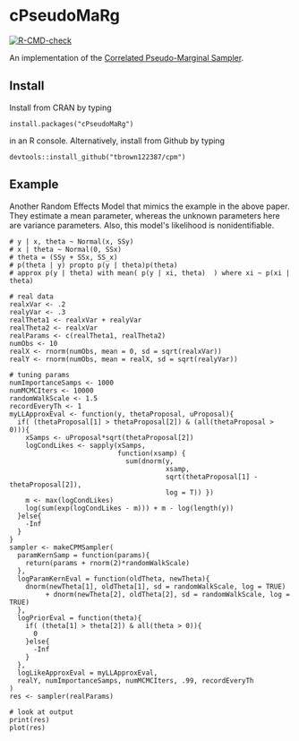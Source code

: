# cPseudoMaRg

<!-- badges: start -->
  [![R-CMD-check](https://github.com/tbrown122387/cpm/workflows/R-CMD-check/badge.svg)](https://github.com/tbrown122387/cpm/actions)
  <!-- badges: end -->

An implementation of the [Correlated Pseudo-Marginal Sampler](https://arxiv.org/abs/1511.04992).

## Install

Install from CRAN by typing 

```
install.packages("cPseudoMaRg")
```

in an R console. Alternatively, install from Github by typing 

```
devtools::install_github("tbrown122387/cpm")
```

## Example

Another Random Effects Model that mimics the example in the above paper. They estimate a mean parameter, whereas the unknown parameters here are variance parameters. Also, this model's likelihood is nonidentifiable. 

```
# y | x, theta ~ Normal(x, SSy)
# x | theta ~ Normal(0, SSx)
# theta = (SSy + SSx, SS_x)
# p(theta | y) propto p(y | theta)p(theta)
# approx p(y | theta) with mean( p(y | xi, theta)  ) where xi ~ p(xi | theta)

# real data
realxVar <- .2
realyVar <- .3
realTheta1 <- realxVar + realyVar
realTheta2 <- realxVar
realParams <- c(realTheta1, realTheta2)
numObs <- 10
realX <- rnorm(numObs, mean = 0, sd = sqrt(realxVar))
realY <- rnorm(numObs, mean = realX, sd = sqrt(realyVar))

# tuning params
numImportanceSamps <- 1000
numMCMCIters <- 10000
randomWalkScale <- 1.5
recordEveryTh <- 1
myLLApproxEval <- function(y, thetaProposal, uProposal){
  if( (thetaProposal[1] > thetaProposal[2]) & (all(thetaProposal > 0))){
    xSamps <- uProposal*sqrt(thetaProposal[2])
    logCondLikes <- sapply(xSamps,
                           function(xsamp) {
                             sum(dnorm(y,
                                       xsamp,
                                       sqrt(thetaProposal[1] - thetaProposal[2]),
                                       log = T)) })
    m <- max(logCondLikes)
    log(sum(exp(logCondLikes - m))) + m - log(length(y))
  }else{
    -Inf
  }
}
sampler <- makeCPMSampler(
  paramKernSamp = function(params){
    return(params + rnorm(2)*randomWalkScale)
  },
  logParamKernEval = function(oldTheta, newTheta){
    dnorm(newTheta[1], oldTheta[1], sd = randomWalkScale, log = TRUE)
         + dnorm(newTheta[2], oldTheta[2], sd = randomWalkScale, log = TRUE)
  },
  logPriorEval = function(theta){
    if( (theta[1] > theta[2]) & all(theta > 0)){
      0
    }else{
      -Inf
    }
  },
  logLikeApproxEval = myLLApproxEval,
  realY, numImportanceSamps, numMCMCIters, .99, recordEveryTh
)
res <- sampler(realParams)

# look at output
print(res)
plot(res)
```


